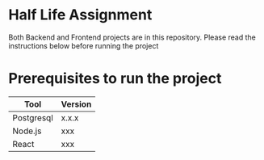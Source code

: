 # Half Life Assignment
Both Backend and Frontend projects are in this repository. Please read the instructions below before running the project

# Prerequisites to run the project
Tool | Version
--- | ---
Postgresql | x.x.x
Node.js | xxx
React | xxx
